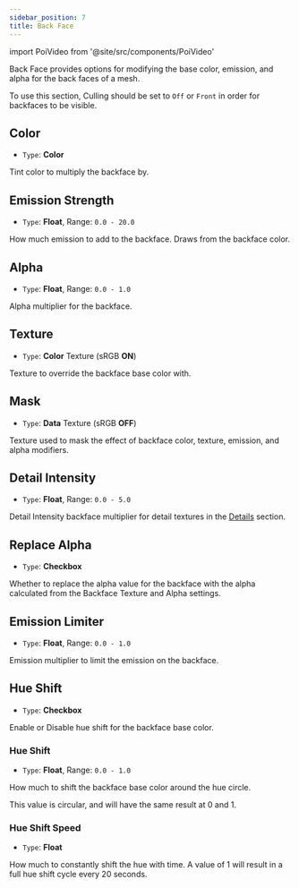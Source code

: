 ```yaml
---
sidebar_position: 7
title: Back Face
---
```

import PoiVideo from '@site/src/components/PoiVideo'

Back Face provides options for modifying the base color, emission, and alpha for the back faces of a mesh.

To use this section, Culling should be set to `Off` or `Front` in order for backfaces to be visible.

## Color

- `Type`: **Color**

Tint color to multiply the backface by.

## Emission Strength

- `Type`: **Float**, Range: `0.0 - 20.0`

How much emission to add to the backface. Draws from the backface color.

## Alpha

- `Type`: **Float**, Range: `0.0 - 1.0`

Alpha multiplier for the backface. 

## Texture

- `Type`: **Color** Texture (sRGB **ON**)

Texture to override the backface base color with.

## Mask

- `Type`: **Data** Texture (sRGB **OFF**)

Texture used to mask the effect of backface color, texture, emission, and alpha modifiers.

## Detail Intensity

- `Type`: **Float**, Range: `0.0 - 5.0`

Detail Intensity backface multiplier for detail textures in the [Details](details.md) section.

## Replace Alpha

- `Type`: **Checkbox**

Whether to replace the alpha value for the backface with the alpha calculated from the Backface Texture and Alpha settings.

## Emission Limiter

- `Type`: **Float**, Range: `0.0 - 1.0`

Emission multiplier to limit the emission on the backface.

## Hue Shift

- `Type`: **Checkbox**

Enable or Disable hue shift for the backface base color.

### Hue Shift

- `Type`: **Float**, Range: `0.0 - 1.0`

How much to shift the backface base color around the hue circle. 

This value is circular, and will have the same result at 0 and 1. 

### Hue Shift Speed

- `Type`: **Float**

How much to constantly shift the hue with time. A value of 1 will result in a full hue shift cycle every 20 seconds.

